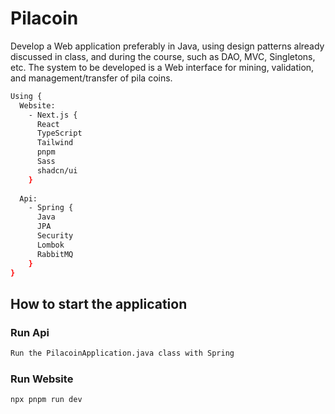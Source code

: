 # Pilacoin
Develop a Web application preferably in Java, using design patterns already discussed in class, and during the course, such as DAO, MVC, Singletons, etc. The system to be developed is a Web interface for mining, validation, and management/transfer of pila coins.

```bash
Using {
  Website:
    - Next.js {
      React
      TypeScript
      Tailwind
      pnpm
      Sass
      shadcn/ui
    }
  
  Api:
    - Spring {
      Java
      JPA
      Security
      Lombok
      RabbitMQ
    }
}
```

## How to start the application

### Run Api
```bash
Run the PilacoinApplication.java class with Spring

```

### Run Website
```bash
npx pnpm run dev

```
